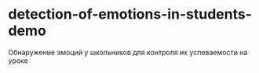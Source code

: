 # detection-of-emotions-in-students-demo
Обнаружение эмоций у школьников для контроля их успеваемости на уроке
